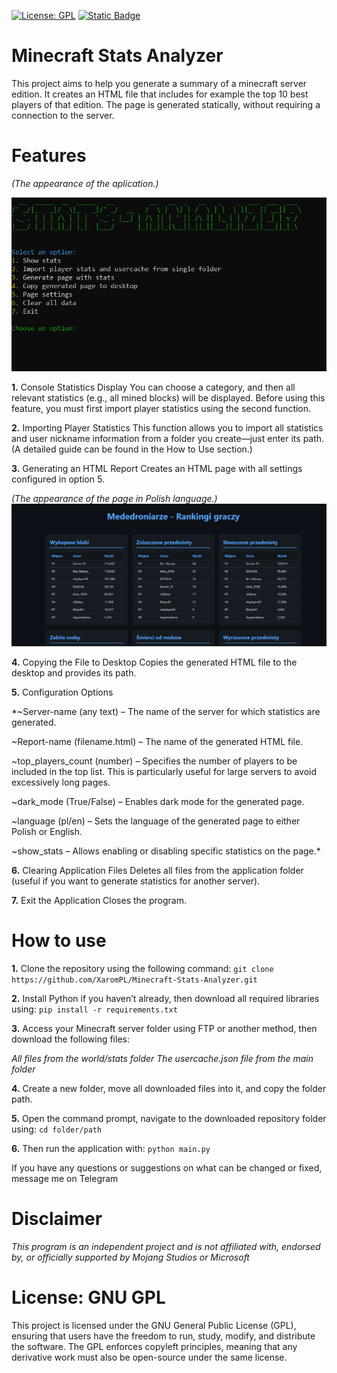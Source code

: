 [![License: GPL](https://img.shields.io/badge/license-GPL-green?style=for-the-badge)](https://github.com/XaromPL/Minecraft-Stats-Analyzer/blob/main/LICENSE)
[![Static Badge](https://img.shields.io/badge/telegram-blue?style=for-the-badge&logo=telegram&logoColor=white&logoSize=auto)](https://t.me/mrxarom)

# Minecraft Stats Analyzer
This project aims to help you generate a summary of a minecraft server edition. It creates an HTML file that includes for example the top 10 best players of that edition. The page is generated statically, without requiring a connection to the server.

# Features
*(The appearance of the aplication.)*

![App viev](media/screen1.PNG)

**1.** Console Statistics Display You can choose a category, and then all relevant statistics (e.g., all mined blocks) will be displayed. Before using this feature, you must first import player statistics using the second function.

**2.** Importing Player Statistics This function allows you to import all statistics and user nickname information from a folder you create—just enter its path. (A detailed guide can be found in the How to Use section.)

**3.** Generating an HTML Report Creates an HTML page with all settings configured in option 5.

*(The appearance of the page in Polish language.)*
![App viev2](media/Screen2.PNG)

**4.** Copying the File to Desktop Copies the generated HTML file to the desktop and provides its path.

**5.** Configuration Options

*~Server-name (any text) – The name of the server for which statistics are generated.

~Report-name (filename.html) – The name of the generated HTML file.

~top_players_count (number) – Specifies the number of players to be included in the top list. This is particularly useful for large servers to avoid excessively long pages.

~dark_mode (True/False) – Enables dark mode for the generated page.

~language (pl/en) – Sets the language of the generated page to either Polish or English.

~show_stats – Allows enabling or disabling specific statistics on the page.*

**6.** Clearing Application Files Deletes all files from the application folder (useful if you want to generate statistics for another server).

**7.** Exit the Application Closes the program.

# How to use
**1.** Clone the repository using the following command:
`git clone https://github.com/XaromPL/Minecraft-Stats-Analyzer.git`

**2.** Install Python if you haven’t already, then download all required libraries using:
`pip install -r requirements.txt`

**3.** Access your Minecraft server folder using FTP or another method, then download the following files:

*All files from the world/stats folder*
*The usercache.json file from the main folder*

**4.** Create a new folder, move all downloaded files into it, and copy the folder path.

**5.** Open the command prompt, navigate to the downloaded repository folder using:
`cd folder/path`

**6.** Then run the application with:
`python main.py`

If you have any questions or suggestions on what can be changed or fixed, message me on Telegram 

# Disclaimer
*This program is an independent project and is not affiliated with, endorsed by, or officially supported by Mojang Studios or Microsoft*

# License: GNU GPL
This project is licensed under the GNU General Public License (GPL), ensuring that users have the freedom to run, study, modify, and distribute the software. The GPL enforces copyleft principles, meaning that any derivative work must also be open-source under the same license.

